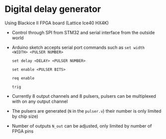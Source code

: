 # Digital delay generator

Using Blackice II FPGA board (Lattice Ice40 HX4K)

* Control through SPI from STM32 and serial interface from the outside world

* Arduino sketch accepts serial port commands such as
  ```set width <WIDTH> <PULSER NUMBER>```
  
  ```set delay <DELAY> <PULSER NUMBER>```
  
  ```set enable <PULSER BITS>```
  
  ```req enable```
  
  ```trig```

* Currently 8 output channels and 8 pulsers, pulsers can be multiplexed with on any output channel

* The pulsers are generated (```N``` in the ```pulser.v```) their number is only limited by chip size) 

* Number of outputs ```N_out``` can be adjusted, only limited by number of FPGA pins 
